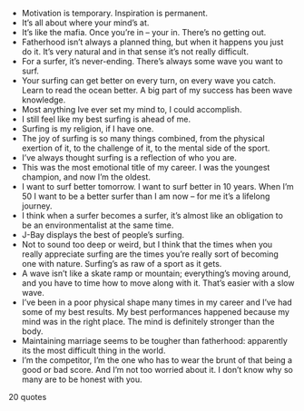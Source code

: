  - Motivation is temporary. Inspiration is permanent.
 - It’s all about where your mind’s at.
 - It’s like the mafia. Once you’re in – your in. There’s no getting out.
 - Fatherhood isn’t always a planned thing, but when it happens you just do it. It’s very natural and in that sense it’s not really difficult.
 - For a surfer, it’s never-ending. There’s always some wave you want to surf.
 - Your surfing can get better on every turn, on every wave you catch. Learn to read the ocean better. A big part of my success has been wave knowledge.
 - Most anything Ive ever set my mind to, I could accomplish.
 - I still feel like my best surfing is ahead of me.
 - Surfing is my religion, if I have one.
 - The joy of surfing is so many things combined, from the physical exertion of it, to the challenge of it, to the mental side of the sport.
 - I’ve always thought surfing is a reflection of who you are.
 - This was the most emotional title of my career. I was the youngest champion, and now I’m the oldest.
 - I want to surf better tomorrow. I want to surf better in 10 years. When I’m 50 I want to be a better surfer than I am now – for me it’s a lifelong journey.
 - I think when a surfer becomes a surfer, it’s almost like an obligation to be an environmentalist at the same time.
 - J-Bay displays the best of people’s surfing.
 - Not to sound too deep or weird, but I think that the times when you really appreciate surfing are the times you’re really sort of becoming one with nature. Surfing’s as raw of a sport as it gets.
 - A wave isn’t like a skate ramp or mountain; everything’s moving around, and you have to time how to move along with it. That’s easier with a slow wave.
 - I’ve been in a poor physical shape many times in my career and I’ve had some of my best results. My best performances happened because my mind was in the right place. The mind is definitely stronger than the body.
 - Maintaining marriage seems to be tougher than fatherhood: apparently its the most difficult thing in the world.
 - I’m the competitor, I’m the one who has to wear the brunt of that being a good or bad score. And I’m not too worried about it. I don’t know why so many are to be honest with you.

20 quotes